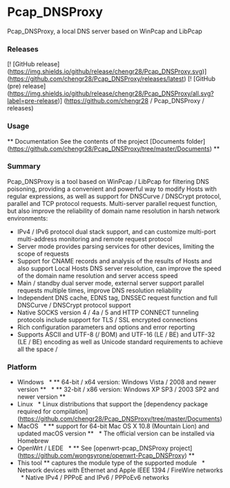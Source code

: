 ﻿Pcap_DNSProxy
=====
Pcap_DNSProxy, a local DNS server based on WinPcap and LibPcap

### Releases
[! [GitHub release] (https://img.shields.io/github/release/chengr28/Pcap_DNSProxy.svg)] (https://github.com/chengr28/Pcap_DNSProxy/releases/latest)
[! [GitHub (pre) release] (https://img.shields.io/github/release/chengr28/Pcap_DNSProxy/all.svg?label=pre-release)] (https://github.com/chengr28 / Pcap_DNSProxy / releases)

### Usage
** Documentation See the contents of the project [Documents folder] (https://github.com/chengr28/Pcap_DNSProxy/tree/master/Documents) **

### Summary
Pcap_DNSProxy is a tool based on WinPcap / LibPcap for filtering DNS poisoning, providing a convenient and powerful way to modify Hosts with regular expressions, as well as support for DNSCurve / DNSCrypt protocol, parallel and TCP protocol requests. Multi-server parallel request function, but also improve the reliability of domain name resolution in harsh network environments:
* IPv4 / IPv6 protocol dual stack support, and can customize multi-port multi-address monitoring and remote request protocol
* Server mode provides parsing services for other devices, limiting the scope of requests
* Support for CNAME records and analysis of the results of Hosts and also support Local Hosts DNS server resolution, can improve the speed of the domain name resolution and server access speed
* Main / standby dual server mode, external server support parallel requests multiple times, improve DNS resolution reliability
* Independent DNS cache, EDNS tag, DNSSEC request function and full DNSCurve / DNSCrypt protocol support
* Native SOCKS version 4 / 4a / 5 and HTTP CONNECT tunneling protocols include support for TLS / SSL encrypted connections
* Rich configuration parameters and options and error reporting
* Supports ASCII and UTF-8 (/ BOM) and UTF-16 (LE / BE) and UTF-32 (LE / BE) encoding as well as Unicode standard requirements to achieve all the space /

### Platform
* Windows
  * ** 64-bit / x64 version: Windows Vista / 2008 and newer version **
  * ** 32-bit / x86 version: Windows XP SP3 / 2003 SP2 and newer version **
* Linux
  * Linux distributions that support the [dependency package required for compilation] (https://github.com/chengr28/Pcap_DNSProxy/tree/master/Documents)
* MacOS
  * ** support for 64-bit Mac OS X 10.8 (Mountain Lion) and updated macOS version **
  * The official version can be installed via Homebrew
* OpenWrt / LEDE
  * ** See [openwrt-pcap_DNSProxy project] (https://github.com/wongsyrone/openwrt-Pcap_DNSProxy) **
* This tool ** captures the module type of the supported module
  * Network devices with Ethernet and Apple IEEE 1394 / FireWire networks
  * Native IPv4 / PPPoE and IPv6 / PPPoEv6 networks
